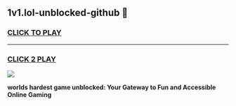 
## 1v1.lol-unblocked-github 👋
<h3>
<a href="https://premium.freeplayer.one?title=1v1.lol-unblocked-github&ref=14F">CLICK TO PLAY</a></h3>
<hr>

<h3>
<a href="https://premium.freeplayer.one?title=1v1.lol-unblocked-github&ref=14F">CLICK 2 PLAY</a>
  
</h3>

<a href="https://premium.freeplayer.one?title=1v1.lol-unblocked-github&ref=12F/"><img src="https://clearcache.store/games.png"></a>


**worlds hardest game unblocked: Your Gateway to Fun and Accessible Online Gaming**
